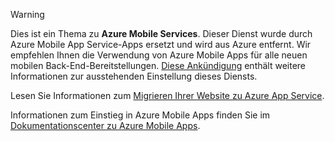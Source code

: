 > [!WARNING]
> Dies ist ein Thema zu **Azure Mobile Services**. Dieser Dienst wurde durch Azure Mobile App Service-Apps ersetzt und wird aus Azure entfernt. Wir empfehlen Ihnen die Verwendung von Azure Mobile Apps für alle neuen mobilen Back-End-Bereitstellungen. [Diese Ankündigung](https://azure.microsoft.com/blog/transition-of-azure-mobile-services/) enthält weitere Informationen zur ausstehenden Einstellung dieses Diensts.
> 
> Lesen Sie Informationen zum [Migrieren Ihrer Website zu Azure App Service](../articles/app-service-mobile/app-service-mobile-migrating-from-mobile-services.md).
> 
> Informationen zum Einstieg in Azure Mobile Apps finden Sie im [Dokumentationscenter zu Azure Mobile Apps](https://azure.microsoft.com/documentation/learning-paths/appservice-mobileapps/).
> 
> 

